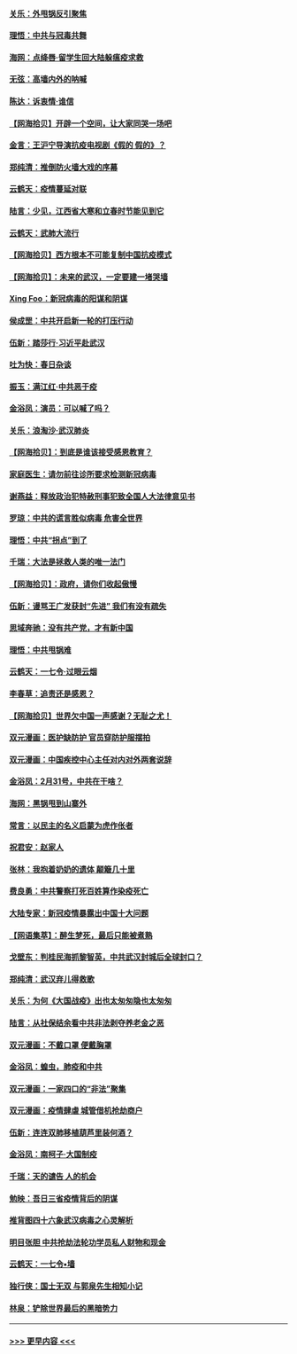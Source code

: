 #### [关乐：外甩锅反引聚焦](../pages/nsc993/n11944211.md?t=03161102) 
#### [理悟：中共与冠毒共舞](../pages/nsc993/n11944197.md?t=03161102) 
#### [海网：点绛唇‧留学生回大陆躲瘟疫求救](../pages/nsc993/n11944043.md?t=03161102) 
#### [无弦：高墙内外的呐喊](../pages/nsc993/n11943684.md?t=03161102) 
#### [陈达：诉衷情·谁信](../pages/nsc993/n11942899.md?t=03161102) 
#### [【网海拾贝】开辟一个空间，让大家同哭一场吧](../pages/nsc993/n11942165.md?t=03161102) 
#### [金言：王沪宁导演抗疫电视剧《假的 假的》？](../pages/nsc993/n11941510.md?t=03161102) 
#### [郑纯清：推倒防火墙大戏的序幕](../pages/nsc993/n11940838.md?t=03161102) 
#### [云鹤天：疫情蔓延对联](../pages/nsc993/n11940579.md?t=03161102) 
#### [陆言：少见，江西省大寒和立春时节能见到它](../pages/nsc993/n11939983.md?t=03161102) 
#### [云鹤天：武肺大流行](../pages/nsc993/n11939902.md?t=03161102) 
#### [【网海拾贝】西方根本不可能复制中国抗疫模式](../pages/nsc993/n11939725.md?t=03161102) 
#### [【网海拾贝】：未来的武汉，一定要建一堵哭墙](../pages/nsc993/n11938684.md?t=03161102) 
#### [Xing Foo：新冠病毒的阳谋和阴谋](../pages/nsc993/n11936086.md?t=03161102) 
#### [侯成罡：中共开启新一轮的打压行动](../pages/nsc993/n11935730.md?t=03161102) 
#### [伍新：踏莎行‧习近平赴武汉](../pages/nsc993/n11935157.md?t=03161102) 
#### [吐为快：春日杂谈](../pages/nsc993/n11934776.md?t=03161102) 
#### [振玉：满江红‧中共恶于疫](../pages/nsc993/n11934647.md?t=03161102) 
#### [金浴凤：演员：可以喊了吗？](../pages/nsc993/n11934602.md?t=03161102) 
#### [关乐：浪淘沙·武汉肺炎](../pages/nsc993/n11931792.md?t=03161102) 
#### [【网海拾贝】：到底是谁该接受感恩教育？](../pages/nsc993/n11931552.md?t=03161102) 
#### [家庭医生：请勿前往诊所要求检测新冠病毒](../pages/nsc993/n11929190.md?t=03161102) 
#### [谢燕益：释放政治犯特赦刑事犯致全国人大法律意见书](../pages/nsc993/n11928978.md?t=03161102) 
#### [罗琼：中共的谎言胜似病毒 危害全世界](../pages/nsc993/n11922636.md?t=03161102) 
#### [理悟：中共“拐点”到了](../pages/nsc993/n11928496.md?t=03161102) 
#### [千瑞：大法是拯救人类的唯一法门](../pages/nsc993/n11927637.md?t=03161102) 
#### [【网海拾贝】：政府，请你们收起傲慢](../pages/nsc993/n11926932.md?t=03161102) 
#### [伍新：谩骂王广发获封“先进” 我们有没有疏失](../pages/nsc993/n11926101.md?t=03161102) 
#### [思域奔驰：没有共产党，才有新中国](../pages/nsc993/n11926058.md?t=03161102) 
#### [理悟：中共甩锅难](../pages/nsc993/n11925355.md?t=03161102) 
#### [云鹤天：一七令·过眼云烟](../pages/nsc993/n11925284.md?t=03161102) 
#### [李春草：追责还是感恩？](../pages/nsc993/n11925274.md?t=03161102) 
#### [【网海拾贝】世界欠中国一声感谢？无耻之尤！](../pages/nsc993/n11925239.md?t=03161102) 
#### [双元漫画：医护缺防护 官员穿防护服摆拍](../pages/nsc993/n11923899.md?t=03161102) 
#### [双元漫画：中国疾控中心主任对内对外两套说辞](../pages/nsc993/n11921994.md?t=03161102) 
#### [金浴凤：2月31号，中共在干啥？](../pages/nsc993/n11922706.md?t=03161102) 
#### [海网：黑锅甩到山寨外](../pages/nsc993/n11922688.md?t=03161102) 
#### [常言：以民主的名义启蒙为虎作伥者](../pages/nsc993/n11922217.md?t=03161102) 
#### [祝君安：赵家人](../pages/nsc993/n11922209.md?t=03161102) 
#### [张林：我抱着奶奶的遗体 颠簸几十里](../pages/nsc993/n11920945.md?t=03161102) 
#### [费良勇：中共警察打死百姓算作染疫死亡](../pages/nsc993/n11919264.md?t=03161102) 
#### [大陆专家：新冠疫情暴露出中国十大问题](../pages/nsc993/n11919187.md?t=03161102) 
#### [【网语集萃】：醉生梦死，最后只能被煮熟](../pages/nsc993/n11918994.md?t=03161102) 
#### [戈壁东：判桂民海抓黎智英，中共武汉封城后全球封口？](../pages/nsc993/n11917982.md?t=03161102) 
#### [郑纯清：武汉弃儿得救歌](../pages/nsc993/n11917881.md?t=03161102) 
#### [关乐：为何《大国战疫》出也太匆匆隐也太匆匆](../pages/nsc993/n11917792.md?t=03161102) 
#### [陆言：从社保结余看中共非法剥夺养老金之恶](../pages/nsc993/n11917084.md?t=03161102) 
#### [双元漫画：不戴口罩 便戴胸罩](../pages/nsc993/n11916447.md?t=03161102) 
#### [金浴凤：蝗虫，肺疫和中共](../pages/nsc993/n11916904.md?t=03161102) 
#### [双元漫画：一家四口的“非法”聚集](../pages/nsc993/n11916378.md?t=03161102) 
#### [双元漫画：疫情肆虐 城管借机抢劫商户](../pages/nsc993/n11916310.md?t=03161102) 
#### [伍新：连连双肺移植葫芦里装何酒？](../pages/nsc993/n11913667.md?t=03161102) 
#### [金浴凤：南柯子·大国制疫](../pages/nsc993/n11913657.md?t=03161102) 
#### [千瑞：天的谴告  人的机会](../pages/nsc993/n11913309.md?t=03161102) 
#### [勉映：吾日三省疫情背后的阴谋](../pages/nsc993/n11913079.md?t=03161102) 
#### [推背图四十六象武汉病毒之心灵解析](../pages/nsc993/n11911761.md?t=03161102) 
#### [明目张胆 中共抢劫法轮功学员私人财物和现金](../pages/nsc993/n11910262.md?t=03161102) 
#### [云鹤天：一七令▪墙](../pages/nsc993/n11910627.md?t=03161102) 
#### [独行侠：国士无双 与郭泉先生相知小记](../pages/nsc993/n11910613.md?t=03161102) 
#### [林泉：铲除世界最后的黑暗势力](../pages/nsc993/n11909320.md?t=03161102) 

----
#### [ >>> 更早内容 <<< ](../indexes/nsc993-earlier.md)

